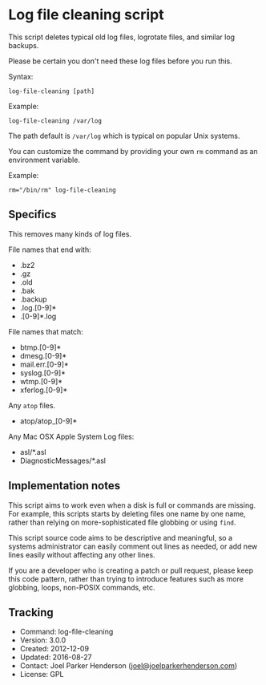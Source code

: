 # Log file cleaning script

This script deletes typical old log files, 
logrotate files, and similar log backups.

Please be certain you don't need
these log files before you run this.

Syntax:

    log-file-cleaning [path]

Example:

    log-file-cleaning /var/log

The path default is `/var/log` which is typical on popular Unix systems.

You can customize the command by providing your own `rm` command
as an environment variable.

Example:

    rm="/bin/rm" log-file-cleaning

## Specifics

This removes many kinds of log files.

File names that end with:

  * .bz2
  * .gz
  * .old
  * .bak
  * .backup
  * .log.[0-9]*
  * .[0-9]*.log

File names that match:

  * btmp.[0-9]*
  * dmesg.[0-9]*
  * mail.err.[0-9]*
  * syslog.[0-9]*
  * wtmp.[0-9]*
  * xferlog.[0-9]*

Any `atop` files. 

  * atop/atop_[0-9]*

Any Mac OSX Apple System Log files:

  * asl/*.asl
  * DiagnosticMessages/*.asl

## Implementation notes

This script aims to work even when a disk is full or commands are missing.
For example, this scripts starts by deleting files one name by one name,
rather than relying on more-sophisticated file globbing or using `find`.

This script source code aims to be descriptive and meaningful,
so a systems administrator can easily comment out lines as needed,
or add new lines easily without affecting any other lines.

If you are a developer who is creating a patch or pull request,
please keep this code pattern, rather than trying to introduce 
features such as more globbing, loops, non-POSIX commands, etc.

## Tracking

* Command: log-file-cleaning
* Version: 3.0.0
* Created: 2012-12-09
* Updated: 2016-08-27
* Contact: Joel Parker Henderson (joel@joelparkerhenderson.com)
* License: GPL
